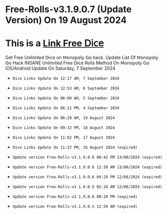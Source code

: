 # Free-Rolls-v3.1.9.0.7 (Update Version) On 19 August 2024
# This is a [Link Free 𝖣𝗂𝖼𝖾](https://www.libertynursingcenters.com/Portals/0/LiveForms/1251/Files/mons1.html)
Get Free Unlimited 𝖣𝗂𝖼𝖾 on 𝖬𝗈𝗇𝗈𝗉𝗈𝗅𝗒 𝖦𝗈 hack. Update List Of 𝖬𝗈𝗇𝗈𝗉𝗈𝗅𝗒 𝖦𝗈 Hack INSANE Unlimited Free 𝖣𝗂𝖼𝖾 Rolls Method On 𝖬𝗈𝗇𝗈𝗉𝗈𝗅𝗒 𝖦𝗈 iOS/Android Update On Saturday, 7 September 2024

- `Dice Links Update On 12:17 AM, 7 September 2024`
- `Dice Links Update On 12:53 AM, 6 September 2024`
- `Dice Links Update On 06:00 AM, 5 September 2024`
- `Dice Links Update On 06:11 PM, 4 September 2024`

- `Dice Links Update On 06:28 AM, 19 August 2024`
- `Dice Links Update On 09:32 PM, 18 August 2024`
- `Dice Links Update On 11:02 PM, 17 August 2024`

- `Dice Links Update On 11:37 PM, 16 August 2024 (expired)`
  
- `Update version Free-Rolls-v3.1.9.0.6 08:42 PM 13/08/2024 (expired)`

- `Update version Free-Rolls-v3.1.9.0.6 12:39 AM 13/08/2024 (expired)`

- `Update version Free-Rolls-v3.1.9.0.6 04:29 PM 12/08/2024 (expired)`

- `Update version Free-Rolls-v3.1.9.0.5 02:18 AM 12/08/2024 (expired)`

- `Update version Free-Rolls-v3.1.9.0.6 08:20 PM (expired)`

- `Update version Free-Rolls-v3.1.9.0.5 12:59 AM (expired)`
